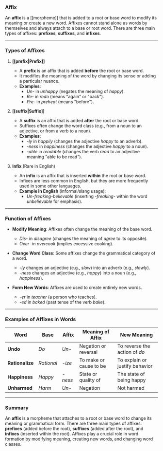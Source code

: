 ### **Affix**

An **affix** is a [[morpheme]] that is added to a root or base word to modify its meaning or create a new word. Affixes cannot stand alone as words by themselves and always attach to a base or root word. There are three main types of affixes: **prefixes**, **suffixes**, and **infixes**.

---

### **Types of Affixes**

1. **[[prefix|Prefix]]**
    
    - A **prefix** is an affix that is added **before** the root or base word.
    - It modifies the meaning of the word by changing its sense or adding a particular nuance.
    - **Examples**:
        - _Un-_ in _unhappy_ (negates the meaning of _happy_).
        - _Re-_ in _redo_ (means "again" or "back").
        - _Pre-_ in _preheat_ (means "before").
2. **[[suffix|Suffix]]**
    
    - A **suffix** is an affix that is added **after** the root or base word.
    - Suffixes often change the word class (e.g., from a noun to an adjective, or from a verb to a noun).
    - **Examples**:
        - _-ly_ in _happily_ (changes the adjective _happy_ to an adverb).
        - _-ness_ in _happiness_ (changes the adjective _happy_ to a noun).
        - _-able_ in _readable_ (changes the verb _read_ to an adjective meaning "able to be read").
3. **Infix** (Rare in English)
    
    - An **infix** is an affix that is inserted **within** the root or base word.
    - Infixes are less common in English, but they are more frequently used in some other languages.
    - **Example in English** (informal/slang usage):
        - _Un-freaking-believable_ (inserting _-freaking-_ within the word _unbelievable_ for emphasis).

---

### **Function of Affixes**

- **Modify Meaning**: Affixes often change the meaning of the base word.
    
    - _Dis-_ in _disagree_ (changes the meaning of _agree_ to its opposite).
    - _Over-_ in _overcook_ (implies excessive cooking).
- **Change Word Class**: Some affixes change the grammatical category of a word.
    
    - _-ly_ changes an adjective (e.g., _slow_) into an adverb (e.g., _slowly_).
    - _-ness_ changes an adjective (e.g., _happy_) into a noun (e.g., _happiness_).
- **Form New Words**: Affixes are used to create entirely new words.
    
    - _-er_ in _teacher_ (a person who teaches).
    - _-ed_ in _baked_ (past tense of the verb _bake_).

---

### **Examples of Affixes in Words**

|Word|Base|Affix|Meaning of Affix|New Meaning|
|---|---|---|---|---|
|**Undo**|_Do_|_Un-_|Negation or reversal|To reverse the action of _do_|
|**Rationalize**|_Rational_|_-ize_|To make or cause to be|To explain or justify behavior|
|**Happiness**|_Happy_|_-ness_|State or quality of|The state of being happy|
|**Unharmed**|_Harm_|_Un-_|Negation|Not harmed|


---

### **Summary**

An **affix** is a morpheme that attaches to a root or base word to change its meaning or grammatical form. There are three main types of affixes: **prefixes** (added before the root), **suffixes** (added after the root), and **infixes** (inserted within the root). Affixes play a crucial role in word formation by modifying meaning, creating new words, and changing word classes.